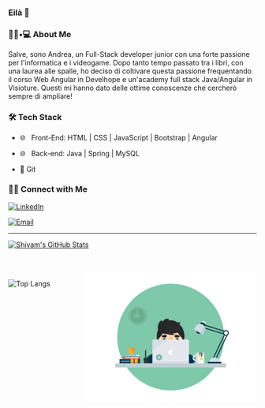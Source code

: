### Eilà 👋


<h3> 👨🏻•💻 About Me </h3>

Salve, sono Andrea, un Full-Stack developer junior con una forte passione per l'informatica e i videogame. Dopo tanto tempo passato tra i libri, con una laurea alle spalle, ho deciso di coltivare questa passione frequentando il corso Web Angular in Develhope e un'academy full stack Java/Angular in Visioture. Questi mi hanno dato delle ottime conoscenze che cercherò sempre di ampliare!

<h3>🛠 Tech Stack</h3>


- 🌐 &nbsp; Front-End: HTML | CSS | JavaScript | Bootstrap | Angular
- 🌐 &nbsp; Back-end: Java | Spring | MySQL


- 🔧 Git

<h3> 🤝🏻 Connect with Me </h3>


<p align="center">

<a href="https://www.linkedin.com/in/andrea-comparato-94537b230/"><img alt="LinkedIn" src="https://img.shields.io/badge/LinkedIn-Andrea%20Comparato-blue?style=flat-square&logo=linkedin"></a>

<a href="mailto:andreacomparato93@gmail.com"><img alt="Email" src="https://img.shields.io/badge/Email-andreacomparato93@gmail.com-blue?style=flat-square&logo=gmail"></a>

</p>

<hr>


[![Shivam's GitHub Stats](https://github-readme-stats.vercel.app/api?username=Andr1k93&show_icons=true)](https://github.com/https://github.com/Andr1k93)

<br/>

<br/>

<img src="https://github.com/nirala69/nirala69/blob/master/70804f7e25b11f29db904f2fa7b4cd9d.gif" width="350" align='right'>

![Top Langs](https://github-readme-stats.vercel.app/api/top-langs/?username=Andr1k93&show_icons=true)




